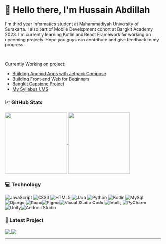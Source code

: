 # 👋 Hello there, I'm Hussain Abdillah

<p>
I'm third year Informatics student at Muhammadiyah University of Surakarta. I also part of Mobile Development cohort at Bangkit Academy 2023. I'm currently learning Kotlin and React Framework for working on upcoming projects. Hope you guys can contribute and give feedback to my progress. </p> <br>

Currently Working on project:

- [Building Android Apps with Jetpack Compose](https://github.com/hussainabdillah/jetcats-app)
- [Building Front-end Web for Beginners]()
- [Bangkit Capstone Project]()
- [My Syllabus UMS]()

### 📈 GitHub Stats 

<a href="https://github.com/anuraghazra/github-readme-stats">
  <img height=200 align="center" src="https://github-readme-stats.vercel.app/api?username=hussainabdillah&theme=vue-dark" />
</a>
<a href="https://github.com/anuraghazra/convoychat">
  <img height=200 align="center" src="https://github-readme-stats.vercel.app/api/top-langs?username=hussainabdillah&theme=vue-dark&layout=compact&langs_count=8&card_width=320" />
</a>

### 💻 Technology 

![JavaScript](https://img.shields.io/badge/javascript-%23323330.svg?style=for-the-badge&logo=javascript&logoColor=%23F7DF1E) ![CSS3](https://img.shields.io/badge/css3-%231572B6.svg?style=for-the-badge&logo=css3&logoColor=white) ![HTML5](https://img.shields.io/badge/html5-%23E34F26.svg?style=for-the-badge&logo=html5&logoColor=white) ![Java](https://img.shields.io/badge/java-%23ED8B00.svg?style=for-the-badge&logo=openjdk&logoColor=white) ![Python](https://img.shields.io/badge/python-3670A0?style=for-the-badge&logo=python&logoColor=ffdd54) ![Kotlin](https://img.shields.io/badge/Kotlin-7F52FF.svg?style=for-the-badge&logo=Kotlin&logoColor=white) ![MySql](https://img.shields.io/badge/MySQL-4479A1.svg?style=for-the-badge&logo=MySQL&logoColor=white) ![Django](https://img.shields.io/badge/django-%23092E20.svg?style=for-the-badge&logo=django&logoColor=white) ![React](https://img.shields.io/badge/react-%2320232a.svg?style=for-the-badge&logo=react&logoColor=%2361DAFB)![Figma](https://img.shields.io/badge/figma-%23F24E1E.svg?style=for-the-badge&logo=figma&logoColor=white)![Visual Studio Code](https://img.shields.io/badge/Visual%20Studio%20Code-0078d7.svg?style=for-the-badge&logo=visual-studio-code&logoColor=white)&nbsp;![Intellij](https://img.shields.io/badge/IntelliJ%20IDEA-000000.svg?style=for-the-badge&logo=IntelliJ-IDEA&logoColor=white)&nbsp;![PyCharm](https://img.shields.io/badge/pycharm-143?style=for-the-badge&logo=pycharm&logoColor=black&color=black&labelColor=green)&nbsp;![Unity](https://img.shields.io/badge/unity-%23000000.svg?style=for-the-badge&logo=unity&logoColor=white)![Android Studio](https://img.shields.io/badge/Android%20Studio-3DDC84.svg?style=for-the-badge&logo=Android-Studio&logoColor=white)

### 🚀 Latest Project
<a href="https://github.com/hussainabdillah/story-app">
  <img align="center" src="https://github-readme-stats.vercel.app/api/pin/?username=hussainabdillah&repo=story-app&theme=slateorange" />
</a>
<a href="https://github.com/hussainabdillah/github-user-app">
  <img align="center" src="https://github-readme-stats.vercel.app/api/pin/?username=hussainabdillah&repo=github-user-app&theme=aura_dark" />
</a>

---

<!---
<img src="https://raw.githubusercontent.com/hussainabdillah/hussainabdillah/main/header.png">

<!---
## 🏆 GitHub Trophies 
<p align="center">
<a href="https://github.com/anuraghazra/github-readme-stats"><img align="center" src="https://github-profile-trophy.vercel.app/?username=hussainabdillah&theme=dracula&no-frame=true&no-bg=false&margin-w=4" alt="hussainabdillah's github stats" /></a> 
</p>

---
<!---
[![An image of @hussainabdillah's Holopin badges, which is a link to view their full Holopin profile](https://holopin.me/hussainabdillah)](https://holopin.io/@hussainabdillah)
<!--- credit for awesome badges
https://github.com/Ileriayo/markdown-badges
https://gprm.itsvg.in/
https://home.aveek.io/GitHub-Profile-Badges/

<!---
[![Discord](https://img.shields.io/badge/Discord-%237289DA.svg?logo=discord&logoColor=white)](https://discord.gg/https://discord.gg/zhmPnwdQbv) 
[![Facebook](https://img.shields.io/badge/Facebook-%231877F2.svg?logo=Facebook&logoColor=white)](https://facebook.com/hussainkelarno) 
[![Instagram](https://img.shields.io/badge/Instagram-%23E4405F.svg?logo=Instagram&logoColor=white)](https://instagram.com/hussainabdillah) 
[![TikTok](https://img.shields.io/badge/TikTok-%23000000.svg?logo=TikTok&logoColor=white)](https://tiktok.com/@Ichisnn_) 
[![Twitch](https://img.shields.io/badge/Twitch-%239146FF.svg?logo=Twitch&logoColor=white)](https://twitch.tv/hussainabdillah) 
[![Twitter](https://img.shields.io/badge/Twitter-%231DA1F2.svg?logo=Twitter&logoColor=white)](https://twitter.com/hussainabdilla) 

---

<!--### ✍️ Random Quote
![](https://quotes-github-readme.vercel.app/api?type=horizontal&theme=tokyonight)

<!--# 💫 About Me:
I'm currently learning JavaScript

<!-- [![](https://visitcount.itsvg.in/api?id=hussainabdillah&icon=2&color=11)](https://visitcount.itsvg.in) -->
<!-- Proudly created with GPRM ( https://gprm.itsvg.in ) -->
<!---
hussainabdillah/hussainabdillah is a ✨ special ✨ repository because its `README.md` (this file) appears on your GitHub profile.
You can click the Preview link to take a look at your changes.
<img  src="https://raw.githubusercontent.com/ABSphreak/ABSphreak/master/gifs/Hi.gif" width="30px">
--->
